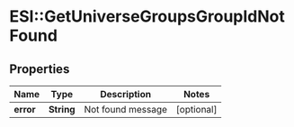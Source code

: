 # ESI::GetUniverseGroupsGroupIdNotFound

## Properties
Name | Type | Description | Notes
------------ | ------------- | ------------- | -------------
**error** | **String** | Not found message | [optional] 


